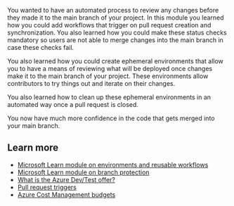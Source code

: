 You wanted to have an automated process to review any changes before they made it to the main branch of your project. In this module you learned how you could add workflows that trigger on pull request creation and synchronization. You also learned how you could make these status checks mandatory so users are not able to merge changes into the main branch in case these checks fail.

You also learned how you could create ephemeral environments that allow you to have a means of reviewing what will be deployed once changes make it to the main branch of your project. These environments allow contributors to try things out and iterate on their changes.

You also learned how to clean up these ephemeral environments in an automated way once a pull request is closed.

You now have much more confidence in the code that gets merged into your main branch.

## Learn more

- [Microsoft Learn module on environments and reusable workflows](/learn/modules/manage-multiple-environments-using-bicep-github-actions/3-handle-similarities-between-environments-using-reusable-workflows)
- [Microsoft Learn module on branch protection](/learn/modules/review-azure-infrastructure-changes-using-bicep-pull-requests/2-understand-branching)
- [What is the Azure Dev/Test offer?](/azure/devtest/offer/overview-what-is-devtest-offer-visual-studio)
- [Pull request triggers](https://docs.github.com/actions/using-workflows/events-that-trigger-workflows#pull_request)
- [Azure Cost Management budgets](/azure/cost-management-billing/costs/tutorial-acm-create-budgets)
